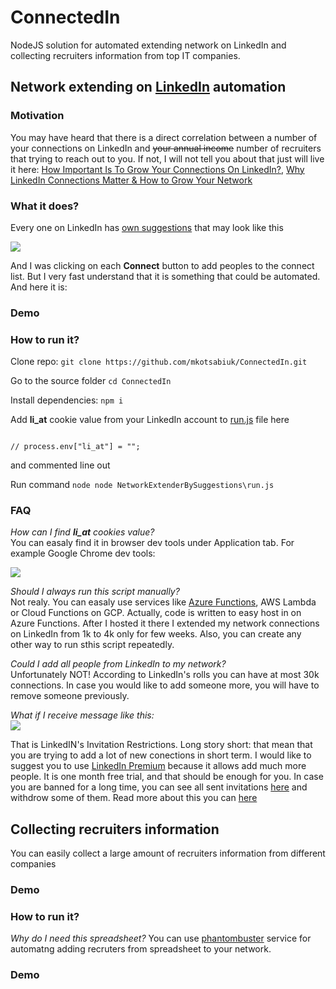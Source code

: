 # ConnectedIn

NodeJS solution for automated extending network on LinkedIn and collecting recruiters information from top IT companies.

## Network extending on [LinkedIn](https://www.linkedin.com) automation

### Motivation

You may have heard that there is a direct correlation between a number of your connections on LinkedIn and ~~your annual income~~ number of recruiters that trying to reach out to you. If not, I will not tell you about that just will live it here: [How Important Is To Grow Your Connections On LinkedIn?](https://firebrandtalent.com/blog/2015/01/how-important-is-it-to-grow-your-connections-on-linkedin/), [Why LinkedIn Connections Matter & How to Grow Your Network](https://www.linkedin.com/pulse/why-linkedin-connections-matter-how-grow-your-network-jimena-cortes/)

### What it does?

Every one on LinkedIn has [own suggestions](https://www.linkedin.com/mynetwork/) that may look like this

![](https://www.linkedintraining.co.uk/wp-content/uploads/2019/07/People-You-May-Know-LinkedIn-feature.png)

And I was clicking on each **Connect** button to add peoples to the connect list. But I very fast understand that it is something that could be automated. And here it is:

### Demo

### How to run it?

Clone repo:
`git clone https://github.com/mkotsabiuk/ConnectedIn.git`

Go to the source folder 
`cd ConnectedIn`

Install dependencies:
`npm i`

Add **li_at** cookie value from your LinkedIn account to [run.js](https://github.com/mkotsabiuk/ConnectedIn/blob/master/NetworkExtenderBySuggestions/run.js) file here
```

// process.env["li_at"] = "";

```
and commented line out

Run command
`node node NetworkExtenderBySuggestions\run.js`

### FAQ

*How can I find **li_at** cookies value?*  
You can easaly find it in browser dev tools under Application tab. For example Google Chrome dev tools:

![](https://github.com/mkotsabiuk/ConnectedIn/blob/demo/Demo/li_at.jpg)

*Should I always run this script manually?*  
Not realy. You can easaly use services like [Azure Functions](https://azure.microsoft.com/en-us/services/functions/?&ef_id=Cj0KCQjw2PP1BRCiARIsAEqv-pQ4xcyLvVr7Bm9_55InsFxuG5jHIChWCKNdna8aIpchWr-HJieCzUwaAurZEALw_wcB:G:s&OCID=AID2000594_SEM_Cj0KCQjw2PP1BRCiARIsAEqv-pQ4xcyLvVr7Bm9_55InsFxuG5jHIChWCKNdna8aIpchWr-HJieCzUwaAurZEALw_wcB:G:s&dclid=CjgKEAjw2PP1BRDC2_aEktPaqWcSJAD8LyMbhfZb3XiN1Oa8i-qiSAObSbdPcR8mdkNwLMzKmguNlPD_BwE), AWS Lambda or Cloud Functions on GCP.
Actually, code is written to easy host in on Azure Functions. After I hosted it there I extended my network connections on LinkedIn from 1k to 4k only for few weeks.
Also, you can create any other way to run sthis script repeatedly.

*Could I add all people from LinkedIn to my network?*  
Unfortunately NOT! According to LinkedIn's rolls you can have at most 30k connections. In case you would like to add someone more, you will have to remove someone previously.

*What if I receive message like this:*  
![](https://github.com/mkotsabiuk/ConnectedIn/blob/demo/Demo/out_of_invitations.jpg)

That is LinkedIN's Invitation Restrictions. Long story short: that mean that you are trying to add a lot of new conections in short term. I would like to suggest you to use [LinkedIn Premium](https://premium.linkedin.com/) because it allows add much more people. It is one month free trial, and that should be enough for you. In case you are banned for a long time, you can see all sent invitations [here](https://www.linkedin.com/mynetwork/invitation-manager/sent/) and withdrow some of them.
Read more about this you can [here](https://www.linkedin.com/help/linkedin/topics/6096/6097/4800)

## Collecting recruiters information

You can easily collect a large amount of recruiters information from different companies

### Demo

### How to run it?



*Why do I need this spreadsheet?*
You can use [phantombuster](https://phantombuster.com/automations/linkedin/2818/linkedin-network-booster) service for automatng adding recruters from  spreadsheet to your network.



### Demo

